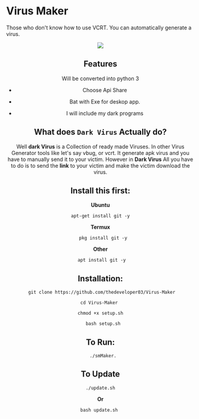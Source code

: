 # Virus Maker 
 Those who don't know how to use VCRT. You can automatically generate a virus. 
  
 <div align="center">
  <img src="https://telegra.ph/file/d55ac50b48ab6371b66ba.jpg">
  
       
 ## Features 
 Will be converted into python 3 
 + Choose Api Share 
  
 + Bat with Exe for deskop app. 
  
 + I will include my dark programs 
  
       
 ## What does `Dark Virus` Actually do? 
 Well __dark Virus__ is a Collection of ready made Viruses. 
 In other Virus Generator tools like let's say vbug, or vcrt. It generate apk virus and you have to manually send it to your victim. 
 However in __Dark Virus__ All you have to do is to send the __link__ to your victim and make the victim download the virus.  
  
  
 ## Install this first: 
 __Ubuntu__ 
```
 apt-get install git -y 
```
  
 __Termux__
``` 
  pkg install git -y
```
  
 __Other__ 
```
  apt install git -y 
```
    
 ## Installation: 
```
  git clone https://github.com/thedeveloper03/Virus-Maker 
```
```
cd Virus-Maker 
  ```
```
 chmod +x setup.sh 
```
```
   bash setup.sh 
```
  
  
 ## To Run: 
```
  ./smMaker.
``` 
  
  
  
 ## To Update 
```
 ./update.sh 
```
  
 __Or__ 
```
bash update.sh 
  ```
 